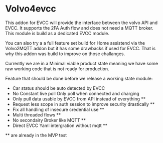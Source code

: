 # Volvo4evcc

This addon for EVCC will provide the interface between the volvo API and EVCC. It supports the 2FA Auth flow and does not need a MQTT broker. This module is build as a dedicated EVCC module. 

You can also try a a full feature set build for Home assistend via the Volvo2MQTT addon but it has some drawbacks if used for EVCC. That is why this addon was build to improve on those challanges.

Currently we are in a Minimal viable product state meaning we have some raw working code that is not ready for production. 


Feature that should be done before we release a working state module:

- Car status should be auto detected by EVCC
- No Constant live poll Only poll when connected and charging 
- Only pull data usable by EVCC from API instead of everything  **
- Request less scope in auth session to improve security drastically **
- Fix all handling of insecure credential use **
- Multi threaded flows **
- No secondairy Broker like MQTT **
- Direct EVCC Yaml intergration without mqtt  **


** are already in the MVP test 